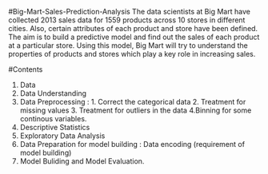 #Big-Mart-Sales-Prediction-Analysis
        The data scientists at Big Mart have collected 2013 sales data for 1559 products across 10 stores in different cities. Also, certain attributes of each product and store have been defined. 
         The aim is to build a predictive model and find out the sales of each product at a particular store. Using this model, Big Mart will try to understand the properties of products and stores which play a key role in increasing sales.
         
#Contents
1. Data
2. Data Understanding 
3. Data Preprocessing : 1. Correct the categorical data 2. Treatment for missing values  3. Treatment for outliers in the data 4.Binning for some continous variables.
4. Descriptive Statistics
4. Exploratory Data Analysis
5. Data Preparation for model building :  Data encoding (requirement of model building)
6. Model Buliding and Model Evaluation.
